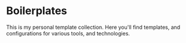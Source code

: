 # Boilerplates
This is my personal template collection. Here you'll find templates, and configurations for various tools, and technologies.
